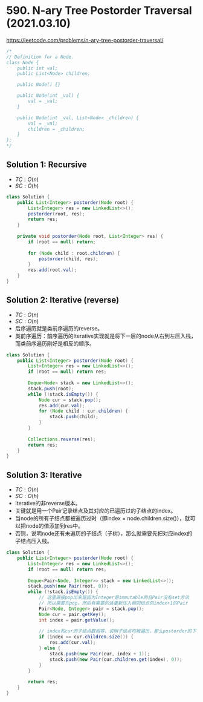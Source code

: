 # 590. N-ary Tree Postorder Traversal (2021.03.10)

https://leetcode.com/problems/n-ary-tree-postorder-traversal/

```java
/*
// Definition for a Node.
class Node {
    public int val;
    public List<Node> children;

    public Node() {}

    public Node(int _val) {
        val = _val;
    }

    public Node(int _val, List<Node> _children) {
        val = _val;
        children = _children;
    }
};
*/
```

## Solution 1: Recursive

- $TC:O(n)$
- $SC:O(h)$

```java
class Solution {
    public List<Integer> postorder(Node root) {
        List<Integer> res = new LinkedList<>();
        postorder(root, res);
        return res;
    }
    
    private void postorder(Node root, List<Integer> res) {
        if (root == null) return;
        
        for (Node child : root.children) {
            postorder(child, res);
        }
        res.add(root.val);
    }
}
```

## Solution 2: Iterative (reverse)

- $TC:O(n)$
- $SC:O(n)$
- 后序遍历就是类前序遍历的reverse。
- 类前序遍历：前序遍历的Iterative实现就是将下一层的node从右到左压入栈，而类前序遍历刚好是相反的顺序。

```java
class Solution {
    public List<Integer> postorder(Node root) {
        List<Integer> res = new LinkedList<>();
        if (root == null) return res;
        
        Deque<Node> stack = new LinkedList<>();
        stack.push(root);
        while (!stack.isEmpty()) {
            Node cur = stack.pop();
            res.add(cur.val);
            for (Node child : cur.children) {
                stack.push(child);
            }
        }
        
        Collections.reverse(res);
        return res;
    }
}
```

## Solution 3: Iterative

- $TC:O(n)$
- $SC:O(h)$
- Iterative的非reverse版本。
- 关键就是用一个Pair记录结点及其对应的已遍历过的子结点的index。
- 当node的所有子结点都被遍历过时（即index = node.children.size()），就可以把node的值添加到res中。
- 否则，说明node还有未遍历的子结点（子树），那么就需要先把对应index的子结点压入栈。

```java
class Solution {
    public List<Integer> postorder(Node root) {
        List<Integer> res = new LinkedList<>();
        if (root == null) return res;
        
        Deque<Pair<Node, Integer>> stack = new LinkedList<>();
        stack.push(new Pair(root, 0));
        while (!stack.isEmpty()) {
            // 这里直接pop出来是因为Integer是immutable的且Pair没有set方法
            // 所以需要先pop，然后有需要的话重新压入相同结点的index+1的Pair
            Pair<Node, Integer> pair = stack.pop();
            Node cur = pair.getKey();
            int index = pair.getValue();
            
            // index和cur的子结点数相等，说明子结点均被遍历，那么postorder的下一个就是cur结点
            if (index == cur.children.size()) {
                res.add(cur.val);
            } else {
                stack.push(new Pair(cur, index + 1));
                stack.push(new Pair(cur.children.get(index), 0));
            }
        }
        
        return res;
    }
}
```